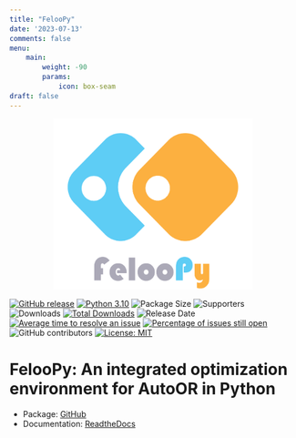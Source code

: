 ```yaml
---
title: "FelooPy"
date: '2023-07-13'
comments: false
menu:
    main: 
        weight: -90
        params:
            icon: box-seam
draft: false
---
```

<p align="center">
  <img title="FelooPy Library in Python" alt="FelooPy Library in Python" src="feloopy.png" width="350" height="300">
</p>

[![GitHub release](https://img.shields.io/badge/version-0.2.6-orange.svg)](https://github.com/ktafakkori/feloopy/releases)
[![Python 3.10](https://img.shields.io/badge/python-3.10-blue.svg)](https://www.python.org/downloads/release/python-310/)
![Package Size](https://img.shields.io/github/languages/code-size/ktafakkori/feloopy)
![Supporters](https://img.shields.io/github/stars/ktafakkori/feloopy)
![Downloads](https://img.shields.io/pypi/dm/feloopy.svg)
[![Total Downloads](https://static.pepy.tech/personalized-badge/feloopy?period=total&units=international_system&left_color=grey&right_color=blue&left_text=downloads)](https://pepy.tech/project/feloopy)
![Release Date](https://img.shields.io/github/release-date/ktafakkori/feloopy.svg)
[![Average time to resolve an issue](http://isitmaintained.com/badge/resolution/ktafakkori/feloopy.svg)](http://isitmaintained.com/project/ktafakkori/feloopy "Average time to resolve an issue")
[![Percentage of issues still open](http://isitmaintained.com/badge/open/ktafakkori/feloopy.svg)](http://isitmaintained.com/project/ktafakkori/feloopy "Percentage of issues still open")
![GitHub contributors](https://img.shields.io/github/contributors/ktafakkori/feloopy.svg)
[![License: MIT](https://img.shields.io/badge/license-MIT-blue.svg)](https://opensource.org/licenses/MIT)

# FelooPy: An integrated optimization environment for AutoOR in Python

- Package: [GitHub](https://github.com/ktafakkori/feloopy)
- Documentation: [ReadtheDocs](https://feloopy.readthedocs.io/en/latest/)

<html>
<head>
    <title>Snake Game</title>
    <style>
        #gameCanvas { background: transparent; }
    </style>
</head>
<body>
    <canvas id="gameCanvas" width="400" height="600"></canvas>
    <script>
        var canvas = document.getElementById('gameCanvas');
        var context = canvas.getContext('2d');

    var snake, prey, direction, updateInterval, drawInterval, gameOver;

    function startGame() {
            snake = [{ top: canvas.height / 2, left: canvas.width / 2, direction: 'right' }];
            prey = generatePrey();
            direction = 'right';
            gameOver = false;

    if (updateInterval) clearInterval(updateInterval);
            if (drawInterval) clearInterval(drawInterval);

    updateInterval = setInterval(update, 100);
            drawInterval = setInterval(draw, 100);
        }

    function generatePrey() {
            return {
                top: Math.floor(Math.random() * (canvas.height / 20)) * 20,
                left: Math.floor(Math.random() * (canvas.width / 20)) * 20
            };
        }

function draw() {
    if (gameOver) {
        startGame();
        return;
    }

    context.clearRect(0, 0, canvas.width, canvas.height);

    context.fillStyle = 'lightblue';
    for (var i = 0; i < snake.length; i++) {
        var segment = snake[i];
        context.save();
        context.translate(segment.left + 20, segment.top + 20);
        context.rotate((segment.direction === 'right' ? 45 : segment.direction === 'down' ? 135 : segment.direction === 'left' ? 225 : 315) * Math.PI / 180);

    context.fillRect(-20, -20, 40, 40);

    if (i === 0) {
            context.fillStyle = 'white';
            context.beginPath();
            context.arc(0, -10, 6, 0, Math.PI * 2);
            context.closePath();
            context.fill();
        }

    context.restore();
    }

    if (prey !== null) {
        context.fillStyle = 'orange';
        context.save();
        context.translate(prey.left + 20, prey.top + 20);
        context.rotate(45 * Math.PI / 180);
        context.fillRect(-20, -20, 40, 40);

    context.fillStyle = 'white';
        context.beginPath();
        context.arc(0, -10, 6, 0, Math.PI * 2);
        context.closePath();
        context.fill();

    context.restore();
    }
}

    function update() {
            if (gameOver || prey === null) return;

    var head = Object.assign({}, snake[0]);
            var preyDirection;

    if (prey.top < head.top) {
                direction = 'up';
                preyDirection = 'down';
            } else if (prey.top > head.top) {
                direction = 'down';
                preyDirection = 'up';
            } else if (prey.left < head.left) {
                direction = 'left';
                preyDirection = 'right';
            } else if (prey.left > head.left) {
                direction = 'right';
                preyDirection = 'left';
            }

    head.direction = direction;

    if (direction === 'left') {
                head.left -= 20;
            } else if (direction === 'right') {
                head.left += 20;
            } else if (direction === 'up') {
                head.top -= 20;
            } else if (direction === 'down') {
                head.top += 20;
            }

    snake.unshift(head);

    if (head.left === prey.left && head.top === prey.top) {
                snake.push({});
                prey = generatePrey();
            } else {
                snake.pop();
            }
        }

    startGame();`</script>`

</body>
</html>

<!--#comment
<div class="feloopy-options">

  <div class="feloopy-option">
    <h3>Free</h3>
    <ul>
      <li>Feature 1</li>
      <li>Feature 2</li>
  
    </ul>
    <a href="" class="btn">Select</a>
  </div>

  <div class="feloopy-option">
    <h3>Extensions</h3>
    <ul>
      <li>Feature 1</li>
      <li>Feature 2</li>

    </ul>
    <a href="" class="btn">Select</a>
  </div>

  <div class="feloopy-option">
    <h3>Premium</h3>
    <ul>
      <li>Feature 1</li>
      <li>Feature 2</li>

    </ul>
    <a href="" class="btn">Select</a>
  </div>
</div> 
#-->
